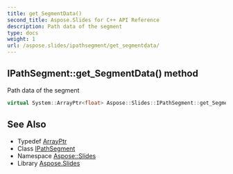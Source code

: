 ```yaml
---
title: get_SegmentData()
second_title: Aspose.Slides for C++ API Reference
description: Path data of the segment
type: docs
weight: 1
url: /aspose.slides/ipathsegment/get_segmentdata/
---
```

## IPathSegment::get_SegmentData() method


Path data of the segment

```cpp
virtual System::ArrayPtr<float> Aspose::Slides::IPathSegment::get_SegmentData()=0
```

## See Also

* Typedef [ArrayPtr](../../../system/arrayptr/)
* Class [IPathSegment](../)
* Namespace [Aspose::Slides](../../)
* Library [Aspose.Slides](../../../)